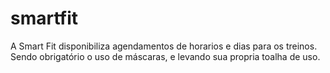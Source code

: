 # smartfit

A Smart Fit disponibiliza agendamentos de horarios e dias para os treinos.
Sendo obrigatório o uso de máscaras, e levando sua propria toalha de uso.
